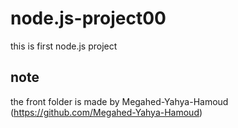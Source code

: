 # node.js-project00
this is first node.js project 
## note   
the front folder is made by Megahed-Yahya-Hamoud
 (https://github.com/Megahed-Yahya-Hamoud)
